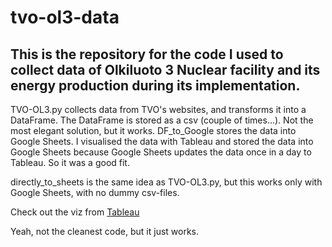 # tvo-ol3-data

## This is the repository for the code I used to collect data of Olkiluoto 3 Nuclear facility and its energy production during its implementation.

TVO-OL3.py collects data from TVO's websites, and transforms it into a DataFrame. The DataFrame is stored as a csv (couple of times...). Not the most elegant solution, but it works.
DF_to_Google stores the data into Google Sheets. I visualised the data with Tableau and stored the data into Google Sheets because Google Sheets updates the data once in a day to Tableau.
So it was a good fit.

directly_to_sheets is the same idea as TVO-OL3.py, but this works only with Google Sheets, with no dummy csv-files.

Check out the viz from [Tableau](https://public.tableau.com/app/profile/cikoooo/viz/OL3-tuotantokoekytnaikana/Tabula)

Yeah, not the cleanest code, but it just works.

